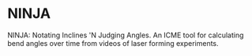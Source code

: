# NINJA
NINJA: Notating Inclines 'N Judging Angles. An ICME tool for calculating bend angles over time from videos of laser forming experiments.
